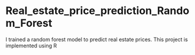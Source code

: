 # Real_estate_price_prediction_Random_Forest
I trained a random forest model to predict real estate prices. This project is implemented using R
